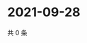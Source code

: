 # 2021-09-28

共 0 条

<!-- BEGIN -->
<!-- 最后更新时间 Tue Sep 28 2021 05:11:50 GMT+0800 (China Standard Time) -->

<!-- END -->
